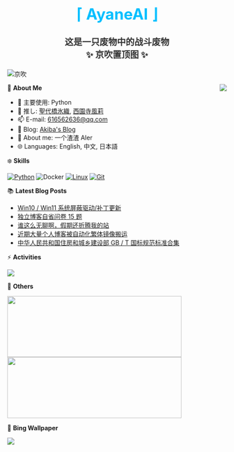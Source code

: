 <div align="center">
  <h1 style="color:#00BFFF;font-size:35px">⌈ AyaneAI ⌋</h1>
  <h3 style="color:#333333;font-size:20px">这是一只废物中的战斗废物<br>✨ 京吹置顶图 ✨</h3>
</div>

![京吹](https://raw.githubusercontent.com/azmiao/azmiao/main/header_img.png)

<a href="https://github.com/AyaneAI">
  <img align="right" src="https://github-readme-stats.vercel.app/api?username=AyaneAI&theme=buefy&show_icons=true&count_private=true" />
</a>

🍓 **About Me**

- 🔭 主要使用: Python
- 🌱 推し: [聖代橋氷織](https://mzh.moegirl.org.cn/zh-hans/%E5%9C%A3%E4%BB%A3%E6%A1%A5%E5%86%B0%E7%BB%87), [西園寺風莉](https://mzh.moegirl.org.cn/%E8%A5%BF%E5%9B%AD%E5%AF%BA%E9%A3%8E%E8%8E%89)
- 📫 E-mail: 616562636@qq.com
- 🍨 Blog: [Akiba's Blog](https://blog.anzu.link)
- 👯 About me: 一个渣渣 AIer
- 🌐 Languages: English, 中文, 日本語

❄️ **Skills**

[![Python](https://img.shields.io/badge/-Python-3776AB?style=flat-square&logo=python&logoColor=ffffff)](https://www.python.org/)
![Docker](https://img.shields.io/badge/Docker-2496ED?style=flat-square&logo=docker&logoColor=ffffff)
[![Linux](https://img.shields.io/badge/-Linux-333333?style=flat-square&logo=linux&logoColor=white)](https://www.linuxfoundation.org/)
[![Git](https://img.shields.io/badge/-Git-f05032?style=flat-square&logo=git&logoColor=white)](https://git-scm.com/)

📚 **Latest Blog Posts**

<!-- BLOG-POST-LIST:START -->
- [Win10 / Win11 系统屏蔽驱动/补丁更新](https://www.tjsky.net/best-software/1034?pk_campaign=feed&pk_kwd=https-www-tjsky-net-best-software-1034)
- [独立博客自省问卷 15 题](https://www.tjsky.net/natter/1031?pk_campaign=feed&pk_kwd=https-www-tjsky-net-natter-1031)
- [谁这么无聊啊，假期还折腾我的站](https://www.tjsky.net/natter/1029?pk_campaign=feed&pk_kwd=%25e8%25b0%2581%25e8%25bf%2599%25e4%25b9%2588%25e6%2597%25a0%25e8%2581%258a%25e5%2595%258a%25ef%25bc%258c%25e5%2581%2587%25e6%259c%259f%25e6%2594%25b9%25e6%258a%2598%25e8%2585%25be%25e5%2588%25ab%25e4%25ba%25ba%25e7%259a%2584%25e7%25ab%2599)
- [近期大量个人博客被自动化繁体镜像搬运](https://www.tjsky.net/tutorial/1026?pk_campaign=feed&pk_kwd=https-www-tjsky-net-tutorial-1026)
- [中华人民共和国住房和城乡建设部 GB / T 国标规范标准合集](https://www.tjsky.net/news/1020?pk_campaign=feed&pk_kwd=https-www-tjsky-net-news-1020)
<!-- BLOG-POST-LIST:END -->

⚡️ **Activities**

<a href="https://github.com/AyaneAI/GPUMonitor">
  <img src="https://github-readme-stats.vercel.app/api/pin/?username=AyaneAI&repo=GPUMonitor&bg_color=30,a6c0fe,f68084&title_color=fff&text_color=fff" />
</a>

🎄 **Others**

<a href="https://github.com/AyaneAI">
  <img width="400" height="140" src="https://card.yuy1n.io/card/76561198344110725/gradient3,en,badge,group">
</a>

<a href="https://github.com/AyaneAI">
  <img width="400" height="140" src="https://github-readme-stats.vercel.app/api/top-langs/?username=AyaneAI&layout=compact&bg_color=30,a6c0fe,f68084&title_color=fff&text_color=fff">
</a>

🗻 **Bing Wallpaper**

<!-- BING-WALLPAPER:START -->
<img src="https://www.bing.com/th?id=OHR.PolarBearHug_EN-US3461212514_1920x1080.jpg&rf=LaDigue_1920x1080.jpg&pid=hp">
<!-- BING-WALLPAPER:END -->

